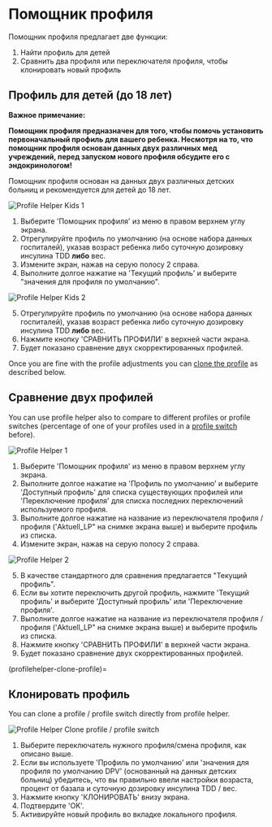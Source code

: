# Помощник профиля

Помощник профиля предлагает две функции:

1. Найти профиль для детей
2. Сравнить два профиля или переключателя профиля, чтобы клонировать новый профиль

## Профиль для детей (до 18 лет)

**Важное примечание:**

**Помощник профиля предназначен для того, чтобы помочь установить первоначальный профиль для вашего ребенка. Несмотря на то, что помощник профиля основан данных двух различных мед учреждений, перед запуском нового профиля обсудите его с эндокринологом!**

Помощник профиля основан на данных двух различных детских больниц и рекомендуется для детей до 18 лет.

![Profile Helper Kids 1](../images/ProfileHelperKids1.png)

1. Выберите 'Помощник профиля' из меню в правом верхнем углу экрана.
2. Отрегулируйте профиль по умолчанию (на основе набора данных госпиталей), указав возраст ребенка либо суточную дозировку инсулина TDD **либо** вес.
3. Измените экран, нажав на серую полосу 2 справа.
4. Выполните долгое нажатие на 'Текущий профиль' и выберите "значения для профиля по умолчанию".

![Profile Helper Kids 2](../images/ProfileHelperKids2.png)

5. Отрегулируйте профиль по умолчанию (на основе набора данных госпиталей), указав возраст ребенка либо суточную дозировку инсулина TDD **либо** вес.
6. Нажмите кнопку 'СРАВНИТЬ ПРОФИЛИ' в верхней части экрана.
7. Будет показано сравнение двух скорректированных профилей.

Once you are fine with the profile adjustments you can [clone the profile](#clone-profile) as described below.

## Сравнение двух профилей

You can use profile helper also to compare to different profiles or profile switches (percentage of one of your profiles used in a [profile switch](../DailyLifeWithAaps/ProfileSwitch-ProfilePercentage.md) before).

![Profile Helper 1](../images/ProfileHelper1.png)

1. Выберите 'Помощник профиля' из меню в правом верхнем углу экрана.
2. Выполните долгое нажатие на 'Профиль по умолчанию' и выберите 'Доступный профиль' для списка существующих профилей или 'Переключение профиля' для списка последних переключений используемого профиля.
3. Выполните долгое нажатие на название из переключателя профиля / профиля ('Aktuell_LP" на снимке экрана выше) и выберите профиль из списка.
4. Измените экран, нажав на серую полосу 2 справа.

![Profile Helper 2](../images/ProfileHelper2.png)

5. В качестве стандартного для сравнения предлагается "Текущий профиль".
6. Если вы хотите переключить другой профиль, нажмите 'Текущий профиль' и выберите 'Доступный профиль' или 'Переключение профиля'.
7. Выполните долгое нажатие на название из переключателя профиля / профиля ('Aktuell_LP" на снимке экрана выше) и выберите профиль из списка.
8. Нажмите кнопку 'СРАВНИТЬ ПРОФИЛИ' в верхней части экрана.
9. Будет показано сравнение двух скорректированных профилей.

(profilehelper-clone-profile)=
## Клонировать профиль

You can clone a profile / profile switch directly from profile helper.

![Profile Helper Clone profile / profile switch](../images/ProfileHelperClone.png)

1. Выберите переключатель нужного профиля/смена профиля, как описано выше.
2. Если вы используете 'Профиль по умолчанию' или 'значения для профиля по умолчанию DPV' (основанный на данных детских больниц) убедитесь, что вы правильно ввели настройки возраста, процент от базала и суточную дозировку инсулина TDD / вес.
3. Нажмите кнопку 'КЛОНИРОВАТЬ' внизу экрана.
4. Подтвердите 'OK'.
5. Активируйте новый профиль во вкладке локального профиля.
